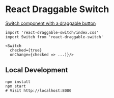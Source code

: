 React Draggable Switch
===
[Switch component with a draggable button](http://clariussystems.github.io/react-draggable-switch)

```
import 'react-draggable-switch/index.css'
import Switch from 'react-draggable-switch'

<Switch
  checked={true}
  onChange={checked => ...)}/>
```

Local Development
---
```
npm install
npm start
# Visit http://localhost:8080
```
